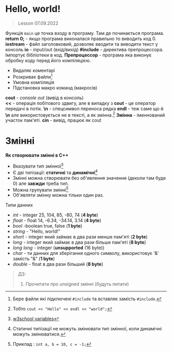 ﻿# Hello, world!
> Lesson 07.09.2022

Функція `main` це точка входу в програму. Там де починається програма.
**return 0;**  - якщо програма виконалася правильно то виводить код 0.
**iostream** - файл заголовковий, дозволяє вводити та виводити текст у консоль
**io** - input/out (вхід/вихід)
**#include** - директива препроцессора. Імпортує бібліотеки в код.
**Препроцессор** - програма яка виконує обробку коду перед його компіляцією.

 - Видаляє коментарі
 - Розкриває файли[^1]  
 - Умовна компіляція
 - Підстановка макро команд (макросів)

**cout** - *console out* (вивід в консоль)  
**<<** - операція побітового здвигу, але в випадку з **cout** - це оператор передачі в потік.
**\n** - спецсимвол переноса рядка
**endl** - теж саме що й **\n** але використовується не в тексті, а як змінна.[^2]
**Змінна** - іменнований участок пам'яті. 
**cin** - вивід, працює як cout
# Змінні
**Як  створювати змінні в C++**

 - Вказувати тип змінної[^3]
 - Є дві типізації: **статичні** та **динамічні**[^4]
 - Змінні можна створювати без об'явлення значення (деколи там буде 0) але **завжди** треба тип.
 - Можна групувати змінні[^5]
 - Об'являти змінну можна тільки один раз.

Типи данних
 

 - *int* - integer 25, 104, 85, -80, 74 (**4 byte**)
 - *float* - float 14, -6.34, -34.14, 3.14 (**4 byte**)
 - *bool* -boolean true, false (**1 byte**)
 - *string* - "Hello, world!"
 - *short* - integer який займає в два рази менше пам'яті (**2 byte**)
 - *long* - integer який займає в два рази більше пам'яті (**8 byte**)
 - *long long* - integer  (**unsupported** (16 byte))
 - *char* - ти данних для зберігання одного символу, використовує '&' замість "&" (**1 byte**)
 - *double* - float в два рази більший (**8 byte**)


 
 > ДЗ: 
 > 1) Прочитати про unsigned змінні (будуть питати)

[^1]: Бере файли які підключені `#include` та вставляє замість  `#include`.
[^2]:  Тобто `cout << "Hello" << endl << "world";`
[^3]: [w3school variables](https://www.w3schools.com/cpp/cpp_variables.asp)
[^4]:  Статичні типізації не можуть змінювати тип змінної, коли динамічні можуть змінюватися.
[^5]: Приклад : `int a, b = 10, c = -1;`

